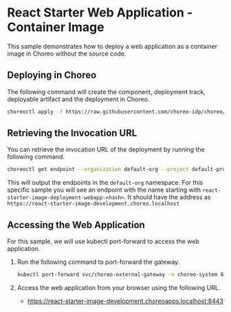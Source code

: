 # React Starter Web Application - Container Image

This sample demonstrates how to deploy a web application as a container image in Choreo without the source code.

## Deploying in Choreo
The following command will create the component, deployment track, deployable artifact and the deployment in Choreo.

```bash
choreoctl apply -f https://raw.githubusercontent.com/choreo-idp/choreo/main/samples/deploying-applications/use-prebuilt-image/react-spa-webapp/react-starter.yaml
```

## Retrieving the Invocation URL

You can retrieve the invocation URL of the deployment by running the following command.

```bash
choreoctl get endpoint --organization default-org --project default-project --component  react-starter-image
```

This will output the endpoints in the `default-org` namespace. For this specific sample
you will see an endpoint with the name starting with `react-starter-image-deployment-webapp-<hash>`. 
It should have the address as `https://react-starter-image-development.choreo.localhost`

## Accessing the Web Application


For this sample, we will use kubectl port-forward to access the web application.

1. Run the following command to port-forward the gateway.

    ```bash
    kubectl port-forward svc/choreo-external-gateway -n choreo-system 8443:443 &
    ```
   
2. Access the web application from your browser using the following URL.
    - https://react-starter-image-development.choreoapps.localhost:8443
